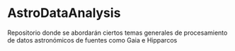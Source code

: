 # AstroDataAnalysis
Repositorio donde se abordarán ciertos temas generales de procesamiento de datos astronómicos de fuentes como Gaia e Hipparcos
